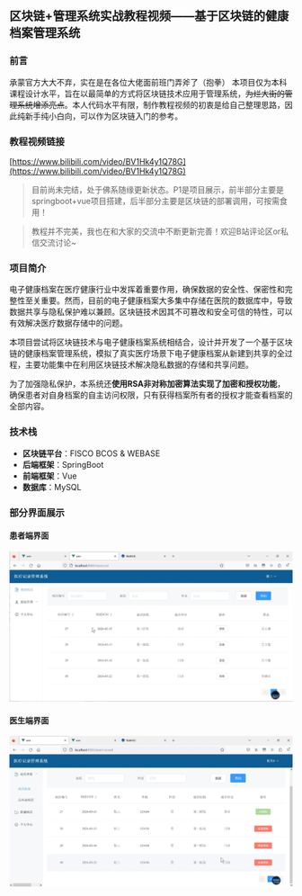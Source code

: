 ## 区块链+管理系统实战教程视频——基于区块链的健康档案管理系统

### 前言
承蒙官方大大不弃，实在是在各位大佬面前班门弄斧了（抱拳）
本项目仅为本科课程设计水平，旨在以最简单的方式将区块链技术应用于管理系统，~~为烂大街的管理系统增添亮点~~。本人代码水平有限，制作教程视频的初衷是给自己整理思路，因此纯新手纯小白向，可以作为区块链入门的参考。

### 教程视频链接
[https://www.bilibili.com/video/BV1Hk4y1Q78G](https://www.bilibili.com/video/BV1Hk4y1Q78G)

> 目前尚未完结，处于佛系随缘更新状态。P1是项目展示，前半部分主要是springboot+vue项目搭建，后半部分主要是区块链的部署调用，可按需食用！

> 教程并不完美，我也在和大家的交流中不断更新完善！欢迎B站评论区or私信交流讨论~

### 项目简介
电子健康档案在医疗健康行业中发挥着重要作用，确保数据的安全性、保密性和完整性至关重要。然而，目前的电子健康档案大多集中存储在医院的数据库中，导致数据共享与隐私保护难以兼顾。区块链技术因其不可篡改和安全可信的特性，可以有效解决医疗数据存储中的问题。

本项目尝试将区块链技术与电子健康档案系统相结合，设计并开发了一个基于区块链的健康档案管理系统，模拟了真实医疗场景下电子健康档案从新建到共享的全过程，主要功能集中在利用区块链技术解决隐私数据的存储和共享问题。

为了加强隐私保护，本系统还**使用RSA非对称加密算法实现了加密和授权功能**，确保患者对自身档案的自主访问权限，只有获得档案所有者的授权才能查看档案的全部内容。

### 技术栈
- **区块链平台**：FISCO BCOS & WEBASE
- **后端框架**：SpringBoot
- **前端框架**：Vue
- **数据库**：MySQL

### 部分界面展示
#### 患者端界面
<img src="https://github.com/biiiiing/PostImage/blob/main/1.png">

#### 医生端界面
<img src="https://github.com/biiiiing/PostImage/blob/main/2.png">
